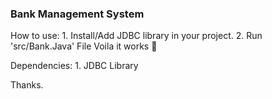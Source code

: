 ### Bank Management System

How to use:
    1. Install/Add JDBC library in your project.
    2. Run 'src/Bank.Java' File
    Voila it works 🎉

Dependencies:
    1. JDBC Library


Thanks.